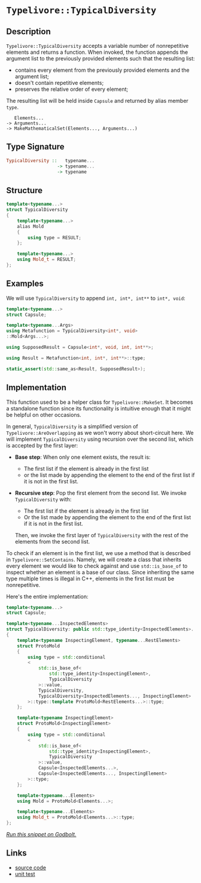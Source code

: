 <!-- Copyright 2024 Feng Mofan
SPDX-License-Identifier: Apache-2.0 -->

# `Typelivore::TypicalDiversity`

## Description

`Typelivore::TypicalDiversity` accepts a variable number of nonrepetitive elements and returns a function.
When invoked, the function appends the argument list to the previously provided elements such that the resulting list:

- contains every element from the previously provided elements and the argument list;
- doesn't contain repetitive elements;
- preserves the relative order of every element;

The resulting list will be held inside `Capsule` and returned by alias member `type`.

<pre><code>   Elements...
-> Arguments...
-> MakeMathematicalSet(Elements..., Arguments...)</code></pre>

## Type Signature

```Haskell
TypicalDiversity ::   typename...
                   -> typename...
                   -> typename
```

## Structure

```C++
template<typename...>
struct TypicalDiversity
{
    template<typename...>
    alias Mold
    {
        using type = RESULT;
    };

    template<typename...>
    using Mold_t = RESULT;
};
```

## Examples

We will use `TypicalDiversity` to append `int, int*, int**` to `int*, void`:

```C++
template<typename...>
struct Capsule;

template<typename...Args>
using Metafunction = TypicalDiversity<int*, void>
::Mold<Args...>;

using SupposedResult = Capsule<int*, void, int, int**>;

using Result = Metafunction<int, int*, int**>::type;

static_assert(std::same_as<Result, SupposedResult>);
```

## Implementation

This function used to be a helper class for `Typelivore::MakeSet`.
It becomes a standalone function since its functionality is intuitive enough that it might be helpful on other occasions.

In general, `TypicalDiversity` is a simplified version of `Typelivore::AreOverlapping` as we won't worry about short-circuit here.
We will implement `TypicalDiversity` using recursion over the second list, which is accepted by the first layer:

- **Base step**: When only one element exists, the result is:

  - The first list if the element is already in the first list
  - or the list made by appending the element to the end of the first list if it is not in the first list.

- **Recursive step**: Pop the first element from the second list. We invoke `TypicalDiversity` with:

  - The first list if the element is already in the first list
  - Or the list made by appending the element to the end of the first list if it is not in the first list.
  
  Then, we invoke the first layer of `TypicalDiversity` with the rest of the elements from the second list.

To check if an element is in the first list, we use a method that is described in `Typelivore::SetContains`.
Namely, we will create a class that inherits every element we would like to check against and use `std::is_base_of` to inspect whether an element is a base of our class.
Since inheriting the same type multiple times is illegal in C++, elements in the first list must be nonrepetitive.

Here's the entire implementation:

```C++
template<typename...>
struct Capsule;

template<typename...InspectedElements>
struct TypicalDiversity: public std::type_identity<InspectedElements>...
{
    template<typename InspectingElement, typename...RestElements>
    struct ProtoMold
    {
        using type = std::conditional
        <
            std::is_base_of<
                std::type_identity<InspectingElement>,
                TypicalDiversity
            >::value, 
            TypicalDiversity, 
            TypicalDiversity<InspectedElements..., InspectingElement>
        >::type::template ProtoMold<RestElements...>::type;
    };

    template<typename InspectingElement>
    struct ProtoMold<InspectingElement>
    {
        using type = std::conditional
        <
            std::is_base_of<
                std::type_identity<InspectingElement>,
                TypicalDiversity
            >::value, 
            Capsule<InspectedElements...>, 
            Capsule<InspectedElements..., InspectingElement>
        >::type;
    };

    template<typename...Elements>
    using Mold = ProtoMold<Elements...>;

    template<typename...Elements>
    using Mold_t = ProtoMold<Elements...>::type;
};
```

[*Run this snippet on Godbolt.*](https://godbolt.org/#z:OYLghAFBqd5QCxAYwPYBMCmBRdBLAF1QCcAaPECAMzwBtMA7AQwFtMQByARg9KtQYEAysib0QXACx8BBAKoBnTAAUAHpwAMvAFYTStJg1DIApACYAQuYukl9ZATwDKjdAGFUtAK4sGIAMykrgAyeAyYAHI%2BAEaYxCCSZqQADqgKhE4MHt6%2BASlpGQKh4VEssfGJtpj2jgJCBEzEBNk%2BfoF2mA6Z9Y0ExZExcQlJCg1NLbntY31hA2VDiQCUtqhexMjsHOb%2BYcjeWADUJv5uXo60hACex9gmGgCCd/cEmCzJBi/HbgSXyYysmAAdMCbk9RsQvA4Dm4mMkFF56McrA8ni83h9MF8fn9mGxgYCAJIMBR/ByYdDYehsQQKUEPcGQggHAAqvzwoloABE8AA3OLpH4gA7JLzRC7IA6jdAgEDYzAAfTwWEEVy%2BRJJnReFKpjAItP82HxTxMAHZkfcDpaDmj3kxPic5bjMAd1aTHEZKa9daRrb9/njgQAlTCjT3UvV0i1WhlQ5TEVBEACynnQTytRzNafTVq86SMvr%2BR38nMlBGlKAE%2BFqzFoWezRbcdfr0bLMrwCnl0SYSnlqCoXybzezUplcsVyscPzVxLdYWAYd1N1Ig6HVtZyXZYm5fOIAuuD1XVpuMp5Yi8mB9K/r683XN5/Kul4Ph5ZbI524fU5Ors15IXNPxH0fy6D0dUESMh2PWU/VHV5bReA44wTVBk1oVMTmDUMwL1I0DVHP0kSbU1OUIlFn0tG0MSxP0nRdGdNTnf8CAglsIVjeMkxTacNRA%2BdsJYy1TXNIdcznAtnWOEsRwrBgq0yMQrwbRT02k9tO27BU%2BwHciX0taSxyVXVVW/ejeKYpdlObG933vXdVR0yC8JAU9vAvI4HObGE4QRTETJ4rUmIUXDsCfKNDy8%2BFET8t0/2woLgSA0z3T4r1wINRSoLlUiwozEj/HNJtKLtXzvhogF8UCgSDlE/NUPQIsSyQzi0K%2BQLguywq4Koh0yoDQFKvSnSauAA46vlJlJMQjiUK4k42pBJysvy40TTygqHgAegAKh23a9o2p5tp25lsCEZldoOza9uurbLseFEzB2Bg9i8Q4vjOOhjNuMjni64rqJxcqFu%2B%2B4YyZCKfI6h4ivtUrAb6%2B5iGAfUQeG0bMAaKgvGe6sGtfDcbJ3PcvjCAgtp9HlUCVSMZTqr5EeR9rlp%2BtGhC8ZJUiUdBMIRCbi2hWFIpK0nyYOSmlR9UnJcEHbQWZ%2B77jRnnaD5ktEwxpgsZxzIScEaWyf12XFoI%2BWwQaRxkHlbslCaCBpIUAErf1NxlYIH02Y5tJyVdm5FiRDhlloTgAFZeD8bheFQThG0saxJVWdYJMenhSAITQA%2BWABrEBg7MQETTMSQAA4i%2BDjQAE5c40AA2IvAiDjhJF4FgJA0DRSHDrRSCjjheAUEB27TjgtGWOBYBgRAQFWAgRTdigIDQN46DiCIAU4VQi%2BrgBaavJAOYBkAlKRATMXhyUIEglT0fhBBEMR2CkGRBEUFR1GHnQ9AAd2IWFOB4QOQ5h3Tt3TgAB5M4s8Dh9gOBvbeu996HwOMfMwBwIAeCXvQYgRxk6LF4EPEepAIBIEXhuTB5BKAkOXvEYAUgkg0BVvySg0RgHRDCI0S4f9eCsOYMQS4oDojaE1Jw0gi9wygIYLQDh79SBYGiF4YAMJaC0H7hHGRrxDDAHENI/AxAGJ8hUV3TAqhOhnE2CnUm1RgEXGiD/XhHgsDAIIMQPALdVE7miF7Tk6ijAXCMOnZYVADDIwAGp4EwJ/UBOJhE32EByB%2B0gYkvzUMA3QXB9AaJQNYaw%2Bg8DRH7pAZYqBkjVhUVvKUklTCx0sGYLuqAdzOKwPkiAywOhdGcBAVwEw/BpJCLMUo5Q9Cc0KFkTwrRBkFGrP0fpQw0mtOrD0cYozcizOqAxOo0wpmDHiLM6YXS9CjF6Js%2BY2yWkJw2BIABHBQ4d2AT3GBm8d57wPkfSQJ9UG4Avlg7YXBcGp38csBAmAmBYHiM00g2dJD%2BEBOXfwJpJAaESJIaubdg7V3LvoTgTdSAt38FwQE1cuC13LkXQlwdJBcGDjC6uNzpE9z7gPP579R4TyIVPCBZxyEL1QBglea8OCNBYDyE0W8mAHD2BopB5dAR4sMVWS%2B0o0kxLvuIR%2BiSlDJOkboJI39f4R0udczukcwHsqZNAgVQqRVioMPmLgUqZWoPQaQuI2D/BmF%2BfggOhDiHcqdWQeelDMEgHNcK8VRhbVcHbvQl4u4mEsLYbw4R3D2H8MEQ4YRojdTiMkcA2R8jFHKOEVgFgGitFdx0XokMwCjEmJeMIixDcu7WNsZcexmwu5OJccI9xnjvGaLnP4vgQSFChPCZExg0TZDKviU/eQ6q35dy1ekvxlSrCWByXk%2BAhTimZFKeU4sK7rA1MjvUwyTSWmrLaX4Dpsk9k9NkkcgZaShnVlvfkAUmQH0zKqDUbouylndO/WshgCyZglC2fsv9OQAMHKaJ%2Bk5Kw1jnJ%2BRiq5QDaWcAOMGy1oaRq2ulYCDQ7y5VfJwXg/5pBAXAqGGChuWKcVSoRSaSlJoTT%2BERbvNJhqQG91sAyj1zL4CsunrPTlAbeVsE4AK%2BBLAFA8glDyPDGJRhn2I1fRVk64kSASbIJJ86P6BB1ckTh%2Bq0O1ONTPM4UCqCYeICwaTsn5OKeKqMB1PqqEuv8O6gdrKxN%2BooW5wNcmObygU%2BXeUSmCBW1s7vPgdBo39wgMw6RSaE2qJS3wgRQjVEZsEFmqRZbMByIUWIAtqii0lrbbwctXR9FVuMcgUxdbBCWOkU29hrbHHONcSnbtSgvHFp8f2plg6mAhLCREqJqilWadVTpudKS8jWuMFktd1iz3d23QIFRG0RwHuqbUk9jTN2AcvS4G9/69C9LA8c8Z76BCvufR%2Bvp4GVk/vWb0V9czf2HOezdnZH2Lv/dg79x9pzEMPxMzSszHAbN2b3jJuTYsnMvBcxAD5RASO4q80ygFQKQWUEuXRkAZgpX%2BH8MHMu5K25k5NLXKHRqeP90HuRiFJoT5Ma4FIcujGYVcBNCh/wpmGdkZxyh0%2B9PuMi5HssImmQEhAA%3D%3D)

## Links

- [source code](../../../../conceptrodon/descend/typelivore/diversity.hpp)
- [unit test](../../../../tests/unit/typelivore/typical_diversity.test.hpp)
